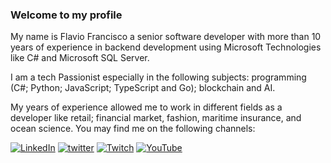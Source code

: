 
### Welcome to my profile

My name is Flavio Francisco a senior software developer with more than 10 years of experience in backend development using Microsoft Technologies like C# and Microsoft SQL Server.

I am a tech Passionist especially in the following subjects: programming (C#; Python; JavaScript; TypeScript and Go); blockchain and AI. 

My years of experience allowed me to work in different fields as a developer like retail; financial market, fashion, maritime insurance, and ocean science.
You may find me on the following channels:

[![LinkedIn](https://img.shields.io/badge/LinkedIn-0077B5?style=for-the-badge&logo=linkedin&logoColor=white)](https://www.linkedin.com/in/flaviofranciscofr/)
[![twitter](https://img.shields.io/badge/twitter-1DA1F2?style=for-the-badge&logo=twitter&logoColor=white)](https://twitter.com/ffrdeveloper)
[![Twitch](https://img.shields.io/badge/Twitch-9146FF?style=for-the-badge&logo=twitch&logoColor=white)](https://www.twitch.tv/ffrdeveloper)
[![YouTube](https://img.shields.io/badge/-YouTube-white?style=for-the-badge&logo=youtube&logoColor=red)](https://www.youtube.com/channel/UC5doIjbbREmSZ9TcUx1gxfw)
